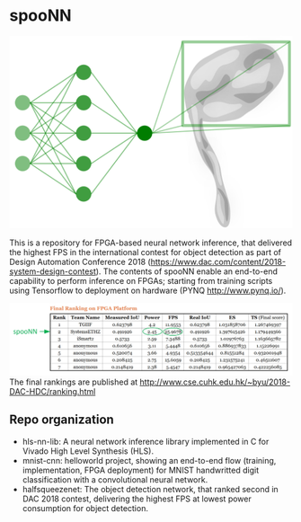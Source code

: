 # spooNN

![picture](spooNN.png)

This is a repository for FPGA-based neural network inference, that delivered the highest FPS in the international contest for object detection as part of Design Automation Conference 2018 (https://www.dac.com/content/2018-system-design-contest). The contents of spooNN enable an end-to-end capability to perform inference on FPGAs; starting from training scripts using Tensorflow to deployment on hardware (PYNQ http://www.pynq.io/).

![picture](DAC_rankings.jpg)
The final rankings are published at http://www.cse.cuhk.edu.hk/~byu/2018-DAC-HDC/ranking.html

## Repo organization
- hls-nn-lib: A neural network inference library implemented in C for Vivado High Level Synthesis (HLS).
- mnist-cnn: helloworld project, showing an end-to-end flow (training, implementation, FPGA deployment) for MNIST handwritted digit classification with a convolutional neural network.
- halfsqueezenet: The object detection network, that ranked second in DAC 2018 contest, delivering the highest FPS at lowest power consumption for object detection.
